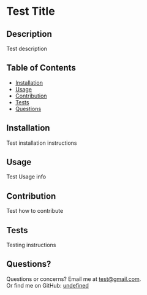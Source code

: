 
# Test Title
## Description
Test description
## Table of Contents
* [Installation](#Installation)
* [Usage](#Usage)
* [Contribution](#Contribution)
* [Tests](#Tests)
* [Questions](#Questions)
## Installation
Test installation instructions
## Usage
Test Usage info
## Contribution
Test how to contribute
## Tests
Testing instructions
## Questions?
Questions or concerns? Email me at <test@gmail.com>. </br>
Or find me on GitHub: [undefined](https://github.com/undefined)
